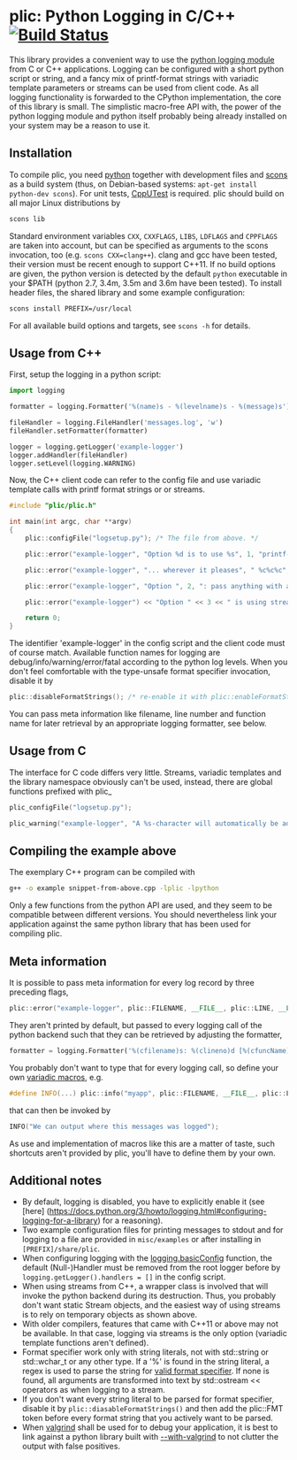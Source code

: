 
# plic: Python Logging in C/C++ [![Build Status](https://travis-ci.org/lubgr/plic.svg?branch=develop)](https://travis-ci.org/lubgr/plic)

This library provides a convenient way to use the [python logging
module](https://docs.python.org/3/library/logging.html) from C or C++ applications. Logging can be
configured with a short python script or string, and a fancy mix of printf-format strings with
variadic template parameters or streams can be used from client code. As all logging functionality
is forwarded to the CPython implementation, the core of this library is small. The simplistic
macro-free API with, the power of the python logging module and python itself probably being already
installed on your system may be a reason to use it.

Installation
------------
To compile plic, you need [python](https://python.org) together with development files  and
[scons](http://scons.org) as a build system (thus, on Debian-based systems: `apt-get install
python-dev scons`). For unit tests, [CppUTest](http://cpputest.github.io) is required. plic should
build on all major Linux distributions by
```bash
scons lib
```
Standard environment variables `CXX`, `CXXFLAGS`, `LIBS`, `LDFLAGS` and `CPPFLAGS` are taken into
account, but can be specified as arguments to the scons invocation, too (e.g. `scons CXX=clang++`).
clang and gcc have been tested, their version must be recent enough to support C++11. If no build
options are given, the python version is detected by the default `python` executable in your $PATH
(python 2.7, 3.4m, 3.5m and 3.6m have been tested). To install header files, the shared library and
some example configuration:
```bash
scons install PREFIX=/usr/local
```
For all available build options and targets, see `scons -h` for details.

Usage from C++
--------------
First, setup the logging in a python script:
```python
import logging

formatter = logging.Formatter('%(name)s - %(levelname)s - %(message)s')

fileHandler = logging.FileHandler('messages.log', 'w')
fileHandler.setFormatter(formatter)

logger = logging.getLogger('example-logger')
logger.addHandler(fileHandler)
logger.setLevel(logging.WARNING)
```
Now, the C++ client code can refer to the config file and use variadic template calls with printf
format strings or or streams.
```c++
#include "plic/plic.h"

int main(int argc, char **argv)
{
    plic::configFile("logsetup.py"); /* The file from above. */

    plic::error("example-logger", "Option %d is to use %s", 1, "printf-like format strings");

    plic::error("example-logger", "... wherever it pleases", " %c%c%c", 'y', 'o', 'u');

    plic::error("example-logger", "Option ", 2, ": pass anything with a << ", 'o', 'p', 'e', "rator");

    plic::error("example-logger") << "Option " << 3 << " is using streams";

    return 0;
}
```
The identifier 'example-logger' in the config script and the client code must of course match.
Available function names for logging are debug/info/warning/error/fatal according to the python log
levels. When you don't feel comfortable with the type-unsafe format specifier invocation, disable it
by
```c++
plic::disableFormatStrings(); /* re-enable it with plic::enableFormatStrings() */
```
You can pass meta information like filename, line number and function name for later retrieval by an
appropriate logging formatter, see below.

Usage from C
------------
The interface for C code differs very little. Streams, variadic templates and the library namespace
obviously can't be used, instead, there are global functions prefixed with plic\_
```c
plic_configFile("logsetup.py");

plic_warning("example-logger", "A %s-character will automatically be added here", "newline");
```

Compiling the example above
---------------------------
The exemplary C++ program can be compiled with
```bash
g++ -o example snippet-from-above.cpp -lplic -lpython
```
Only a few functions from the python API are used, and they seem to be compatible between different
versions. You should nevertheless link your application against the same python library that has
been used for compiling plic.

Meta information
----------------
It is possible to pass meta information for every log record by three preceding flags,
```c++
plic::error("example-logger", plic::FILENAME, __FILE__, plic::LINE, __LINE__, plic::FCT, __func__);
```
They aren't printed by default, but passed to every logging call of the python backend such that
they can be retrieved by adjusting the formatter,
```python
formatter = logging.Formatter('%(cfilename)s: %(clineno)d [%(cfuncName)s] - %(message)s')
```
You probably don't want to type that for every logging call, so define your own [variadic
macros](https://gcc.gnu.org/onlinedocs/cpp/Variadic-Macros.html), e.g.
```c++
#define INFO(...) plic::info("myapp", plic::FILENAME, __FILE__, plic::LINE, __LINE__, __VA_ARGS__)
```
that can then be invoked by
```c++
INFO("We can output where this messages was logged");
```
As use and implementation of macros like this are a matter of taste, such shortcuts aren't provided
by plic, you'll have to define them by your own.

Additional notes
-------------
* By default, logging is disabled, you have to explicitly enable it (see [here]
  (https://docs.python.org/3/howto/logging.html#configuring-logging-for-a-library) for a reasoning).
* Two example configuration files for printing messages to stdout and for logging to a file are
  provided in `misc/examples` or  after installing in `[PREFIX]/share/plic`.
* When configuring logging with the
  [logging.basicConfig](https://docs.python.org/3/library/logging.html#logging.basicConfig)
  function, the default (Null-)Handler must be removed from the root logger before by
  `logging.getLogger().handlers = []` in the config script.
* When using streams from C++, a wrapper class is involved that will invoke the python backend
  during its destruction. Thus, you probably don't want static Stream objects, and the easiest way
  of using streams is to rely on temporary objects as shown above.
* With older compilers, features that came with C++11 or above may not be available. In that case,
  logging via streams is the only option (variadic template functions aren't defined).
* Format specifier work only with string literals, not with std::string or std::wchar_t or any other
  type. If a '%' is found in the string literal, a regex is used to parse the string for [valid
  format specifier](http://en.cppreference.com/w/cpp/io/c/fprintf). If none is found, all arguments
  are transformed into text by std::ostream << operators as when logging to a stream.
* If you don't want every string literal to be parsed for format specifier, disable it by
  ```plic::diasableFormatStrings()``` and then add the plic::FMT token before every format string
  that you actively want to be parsed.
* When [valgrind](http://valgrind.org) shall be used for to debug your application, it is best to
  link against a python library built with
  [--with-valgrind](http://svn.python.org/projects/python/trunk/Misc/README.valgrind) to not clutter
  the output with false positives.
